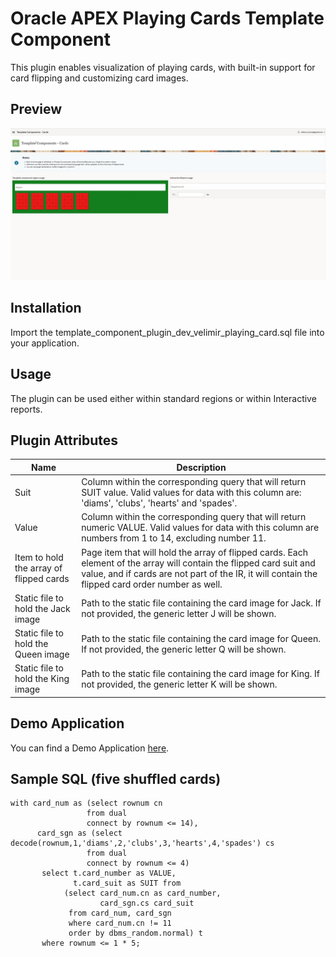 # Oracle APEX Playing Cards Template Component

This plugin enables visualization of playing cards, with built-in support for card flipping and customizing card images.


## Preview

![Preview image](assets/PlayingCards.gif)

## Installation

Import the template_component_plugin_dev_velimir_playing_card.sql file into your application.


## Usage

The plugin can be used either within standard regions or within Interactive reports.


## Plugin Attributes

| Name                                    | Description                                                                                                                                                                                                             |
|-----------------------------------------|------------------------------------------------------------------------------------------------------------------------------------------------------------------------------------------------------------------------ |
| Suit                                    | Column within the corresponding query that will return SUIT value. Valid values for data with this column are: 'diams', 'clubs', 'hearts' and 'spades'.                                                                 |
| Value                                   | Column within the corresponding query that will return numeric VALUE. Valid values for data with this column are numbers from 1 to 14, excluding number 11.                                                             |
| Item to hold the array of flipped cards | Page item that will hold the array of flipped cards. Each element of the array will contain the flipped card suit and value, and if cards are not part of the IR, it will contain the flipped card order number as well.|
| Static file to hold the Jack image      | Path to the static file containing the card image for Jack. If not provided, the generic letter J will be shown.                                                                                                        |
| Static file to hold the Queen image     | Path to the static file containing the card image for Queen. If not provided, the generic letter Q will be shown.                                                                                                       |
| Static file to hold the King image      | Path to the static file containing the card image for King. If not provided, the generic letter K will be shown.                                                                                                        |


## Demo Application

You can find a Demo Application [here](https://apex.oracle.com/pls/apex/r/velimir_ws/template-components-cards).


## Sample SQL (five shuffled cards)

```
with card_num as (select rownum cn
                 from dual
                 connect by rownum <= 14),
      card_sgn as (select decode(rownum,1,'diams',2,'clubs',3,'hearts',4,'spades') cs
                 from dual
                 connect by rownum <= 4)
       select t.card_number as VALUE,
              t.card_suit as SUIT from 
            (select card_num.cn as card_number, 
                    card_sgn.cs card_suit 
             from card_num, card_sgn
             where card_num.cn != 11
             order by dbms_random.normal) t             
       where rownum <= 1 * 5;
```
